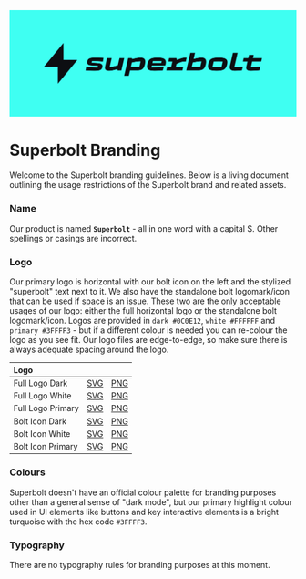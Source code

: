 ![banner](https://github.com/superbolt/branding/blob/75fa267bead931b09be07beaa624fed118c468fc/assets/branding-banner.jpg)

# Superbolt Branding
Welcome to the Superbolt branding guidelines. Below is a living document outlining the usage restrictions of the Superbolt brand and related assets.

### Name
Our product is named **`Superbolt`** - all in one word with a capital S. Other spellings or casings are incorrect.

### Logo
Our primary logo is horizontal with our bolt icon on the left and the stylized "superbolt" text next to it. We also have the standalone bolt logomark/icon that can be used if space is an issue. These two are the only acceptable usages of our logo: either the full horizontal logo or the standalone bolt logomark/icon. Logos are provided in `dark #0C0E12`, `white #FFFFFF` and `primary #3FFFF3` - but if a different colour is needed you can re-colour the logo as you see fit. Our logo files are edge-to-edge, so make sure there is always adequate spacing around the logo.

| Logo |  | |
| :--- | :--- | :--- |
| Full Logo Dark | [SVG](https://github.com/superbolt/branding/blob/main/logos/superbolt-full-logo-dark.svg) | [PNG](https://github.com/superbolt/branding/blob/main/logos/superbolt-full-logo-dark.png)
| Full Logo White | [SVG](https://github.com/superbolt/branding/blob/main/logos/superbolt-full-logo-white.svg) | [PNG](https://github.com/superbolt/branding/blob/main/logos/superbolt-full-logo-white.png)
| Full Logo Primary | [SVG](https://github.com/superbolt/branding/blob/main/logos/superbolt-full-logo-primary.svg) | [PNG](https://github.com/superbolt/branding/blob/main/logos/superbolt-full-logo-primary.png)
| Bolt Icon Dark | [SVG](https://github.com/superbolt/branding/blob/main/logos/superbolt-icon-dark.svg) | [PNG](https://github.com/superbolt/branding/blob/main/logos/superbolt-icon-dark.png)
| Bolt Icon White | [SVG](https://github.com/superbolt/branding/blob/main/logos/superbolt-icon-white.svg) | [PNG](https://github.com/superbolt/branding/blob/main/logos/superbolt-icon-white.png)
| Bolt Icon Primary | [SVG](https://github.com/superbolt/branding/blob/main/logos/superbolt-icon-primary.svg) | [PNG](https://github.com/superbolt/branding/blob/main/logos/superbolt-icon-primary.png)

### Colours
Superbolt doesn't have an official colour palette for branding purposes other than a general sense of "dark mode", but our primary highlight colour used in UI elements like buttons and key interactive elements is a bright turquoise with the hex code `#3FFFF3`.

### Typography
There are no typography rules for branding purposes at this moment.
